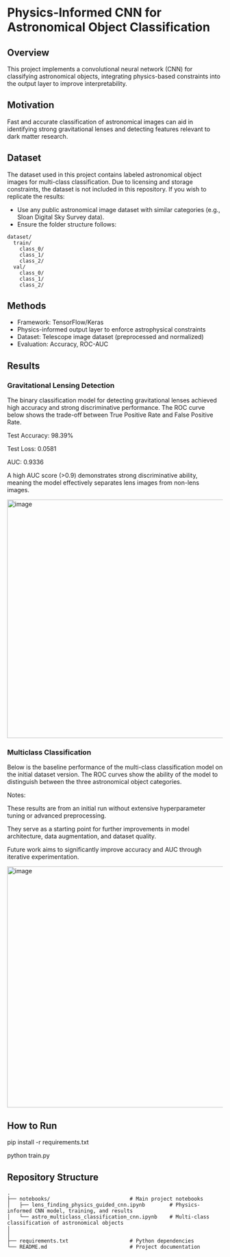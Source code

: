 # Physics-Informed CNN for Astronomical Object Classification

## Overview
This project implements a convolutional neural network (CNN) for classifying astronomical objects, integrating physics-based constraints into the output layer to improve interpretability.

## Motivation
Fast and accurate classification of astronomical images can aid in identifying strong gravitational lenses and detecting features relevant to dark matter research.

## Dataset
The dataset used in this project contains labeled astronomical object images for multi-class classification.
Due to licensing and storage constraints, the dataset is not included in this repository.
If you wish to replicate the results:
- Use any public astronomical image dataset with similar categories (e.g., Sloan Digital Sky Survey data).
- Ensure the folder structure follows:
```  
dataset/
  train/
    class_0/
    class_1/
    class_2/
  val/
    class_0/
    class_1/
    class_2/
```

## Methods
- Framework: TensorFlow/Keras
- Physics-informed output layer to enforce astrophysical constraints
- Dataset: Telescope image dataset (preprocessed and normalized)
- Evaluation: Accuracy, ROC-AUC

## Results

### Gravitational Lensing Detection

The binary classification model for detecting gravitational lenses achieved high accuracy and strong discriminative performance. The ROC curve below shows the trade-off between True Positive Rate and False Positive Rate.

Test Accuracy: 98.39%

Test Loss: 0.0581

AUC: 0.9336

A high AUC score (>0.9) demonstrates strong discriminative ability, meaning the model effectively separates lens images from non-lens images.

<img width="827" height="556" alt="image" src="https://github.com/user-attachments/assets/6f5b53d4-0d66-4164-9f84-01e12955cbfc" />


### Multiclass Classification

Below is the baseline performance of the multi-class classification model on the initial dataset version. The ROC curves show the ability of the model to distinguish between the three astronomical object categories.


Notes:

These results are from an initial run without extensive hyperparameter tuning or advanced preprocessing.

They serve as a starting point for further improvements in model architecture, data augmentation, and dataset quality.

Future work aims to significantly improve accuracy and AUC through iterative experimentation.

<img width="825" height="562" alt="image" src="https://github.com/user-attachments/assets/e4751813-bddc-45e6-91bb-1320c6598506" />


## How to Run

pip install -r requirements.txt

python train.py


## Repository Structure

```
.
├── notebooks/                          # Main project notebooks
│   ├── lens_finding_physics_guided_cnn.ipynb        # Physics-informed CNN model, training, and results
│   └── astro_multiclass_classification_cnn.ipynb    # Multi-class classification of astronomical objects
│                        
│
├── requirements.txt                    # Python dependencies
└── README.md                           # Project documentation
```
